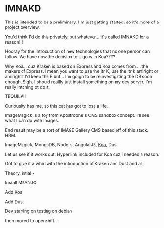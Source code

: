 # IMNAKD

This is intended to be a preliminary. I'm just getting started; so it's more of a project overview. 

You'd think I'd do this privately, but whatever... it's called IMNAKD for a reason!!!!

Hooray for the introduction of new technologies that no one person can follow. We have now the decision to... go with Koa????

Why Koa... cuz Kraken is based on Express and Koa comes from ... the makers of Express. I mean you want to use the ltr K, use the ltr k amiright or amiright? I'd keep the E but... I'm goign to be reinvestigating the DB soon enough. Sigh. I should reallly just install something on my dev server. I'm really intching ot do it. 

TEQUILA!!

Curiousity has me, so this cat has got to lose a life.

ImageMagick is a toy from Apostrophe's CMS sandbox concept. I'll see what I can do with images. 

End result may be a sort of IMAGE Gallery CMS based off of this stack. HRM.

ImageMagick, MongoDB, Node.js, AngularJS, [Koa](https://www.upwork.com/hiring/development/koa-js-a-future-proof-javascript-middleware-framework/), Dust 

Let us see if it works out. Hyper link included for Koa cuz I needed a reason. 


Got to give it a whirl with the introduction of Kraken and Dust and all. 

Theory, intial -


Install MEAN.IO

Add Koa

Add Dust

Dev starting on testing on debian

then moved to openshift.
